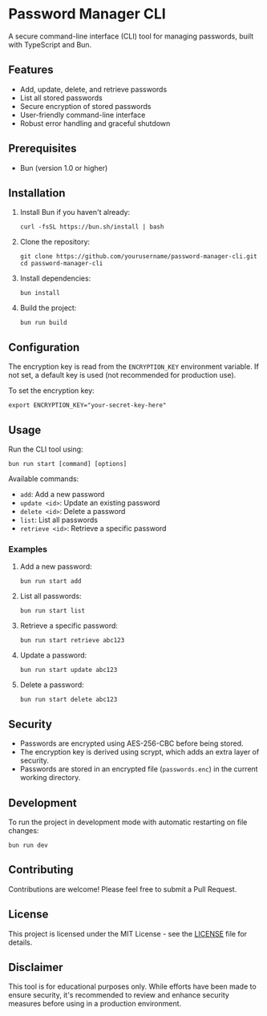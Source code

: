 # Password Manager CLI

A secure command-line interface (CLI) tool for managing passwords, built with TypeScript and Bun.

## Features

- Add, update, delete, and retrieve passwords
- List all stored passwords
- Secure encryption of stored passwords
- User-friendly command-line interface
- Robust error handling and graceful shutdown

## Prerequisites

- Bun (version 1.0 or higher)

## Installation

1. Install Bun if you haven't already:

   ```
   curl -fsSL https://bun.sh/install | bash
   ```

2. Clone the repository:

   ```
   git clone https://github.com/yourusername/password-manager-cli.git
   cd password-manager-cli
   ```

3. Install dependencies:

   ```
   bun install
   ```

4. Build the project:
   ```
   bun run build
   ```

## Configuration

The encryption key is read from the `ENCRYPTION_KEY` environment variable. If not set, a default key is used (not recommended for production use).

To set the encryption key:

```
export ENCRYPTION_KEY="your-secret-key-here"
```

## Usage

Run the CLI tool using:

```
bun run start [command] [options]
```

Available commands:

- `add`: Add a new password
- `update <id>`: Update an existing password
- `delete <id>`: Delete a password
- `list`: List all passwords
- `retrieve <id>`: Retrieve a specific password

### Examples

1. Add a new password:

   ```
   bun run start add
   ```

2. List all passwords:

   ```
   bun run start list
   ```

3. Retrieve a specific password:

   ```
   bun run start retrieve abc123
   ```

4. Update a password:

   ```
   bun run start update abc123
   ```

5. Delete a password:
   ```
   bun run start delete abc123
   ```

## Security

- Passwords are encrypted using AES-256-CBC before being stored.
- The encryption key is derived using scrypt, which adds an extra layer of security.
- Passwords are stored in an encrypted file (`passwords.enc`) in the current working directory.

## Development

To run the project in development mode with automatic restarting on file changes:

```
bun run dev
```

## Contributing

Contributions are welcome! Please feel free to submit a Pull Request.

## License

This project is licensed under the MIT License - see the [LICENSE](LICENSE) file for details.

## Disclaimer

This tool is for educational purposes only. While efforts have been made to ensure security, it's recommended to review and enhance security measures before using in a production environment.
